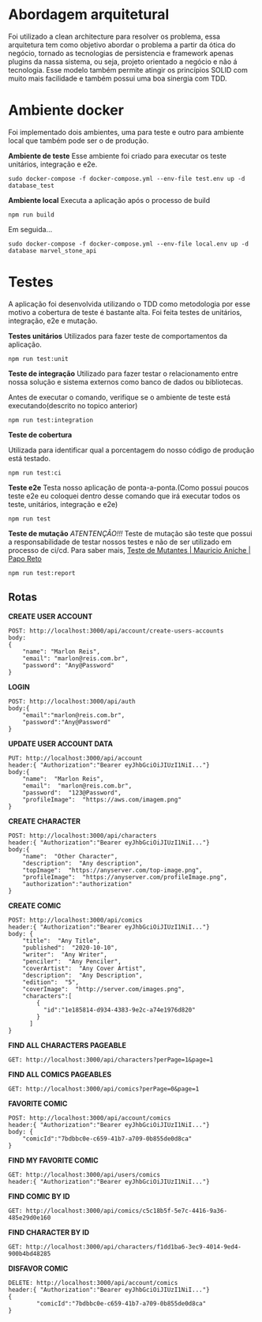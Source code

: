 # Abordagem arquitetural 
Foi utilizado a clean architecture para resolver os problema, essa arquitetura tem como objetivo abordar o problema a partir da ótica do negócio, tornado as tecnologias de persistencia e framework apenas plugins da nassa sistema, ou seja, projeto orientado a negócio e não á tecnologia.
Esse modelo também permite atingir os princípios SOLID com muito mais facilidade e também possui uma boa sinergia com TDD.


# Ambiente docker

Foi implementado dois ambientes, uma para teste e outro para ambiente local que também pode ser o de produção.

**Ambiente de teste**
Esse ambiente foi criado para executar os teste unitários, integração e e2e.

    sudo docker-compose -f docker-compose.yml --env-file test.env up -d database_test

**Ambiente local**
Executa a aplicação após o processo de build

    npm run build
Em seguida...

    sudo docker-compose -f docker-compose.yml --env-file local.env up -d database marvel_stone_api

# Testes

A aplicação foi desenvolvida utilizando o TDD como metodologia por esse motivo a cobertura de teste é bastante alta. Foi feita testes de unitários, integração, e2e e mutação.


**Testes unitários**
Utilizados para fazer teste de comportamentos da aplicação.

    npm run test:unit

**Teste de integração**
Utilizado para fazer testar o relacionamento entre nossa solução e sistema externos como banco de dados ou bibliotecas.

Antes de executar o comando, verifique se o ambiente de teste está executando(descrito no topico anterior)

    npm run test:integration

**Teste de cobertura**

Utilizada para identificar qual a porcentagem do nosso código de produção está testado.

    npm run test:ci

**Teste e2e**
Testa nosso aplicação de ponta-a-ponta.(Como possui poucos teste e2e eu coloquei dentro desse comando que irá executar todos os teste, unitários, integração e e2e)

    npm run test

**Teste de mutação**
*ATENTENÇÃO!!!*
Teste de mutação são teste que possui a responsabilidade de testar nossos testes e não de ser utilizado em processo de ci/cd.
Para saber mais, [Teste de Mutantes | Mauricio Aniche | Papo Reto](https://youtu.be/LfC4j7qq1Sg)

    npm run test:report


## Rotas

**CREATE USER ACCOUNT**

    POST: http://localhost:3000/api/account/create-users-accounts
    body:
    {
    	"name": "Marlon Reis",
    	"email": "marlon@reis.com.br",
    	"password": "Any@Password"
    }

**LOGIN**

    POST: http://localhost:3000/api/auth
    body:{
    	"email":"marlon@reis.com.br",
    	"password":"Any@Password"
    }

**UPDATE USER ACCOUNT DATA**

    PUT: http://localhost:3000/api/account
    header:{ "Authorization":"Bearer eyJhbGciOiJIUzI1NiI..."}
    body:{
    	"name":  "Marlon Reis",
    	"email":  "marlon@reis.com.br",
    	"password":  "123@Password",
    	"profileImage":  "https://aws.com/imagem.png"
    }

**CREATE CHARACTER**
 
    POST: http://localhost:3000/api/characters
    header:{ "Authorization":"Bearer eyJhbGciOiJIUzI1NiI..."}
    body:{
    	"name":  "Other Character",
    	"description":  "Any description",
    	"topImage":  "https://anyserver.com/top-image.png",
    	"profileImage":  "https://anyserver.com/profileImage.png",
    	"authorization":"authorization"
    }
    
**CREATE COMIC**

    POST: http://localhost:3000/api/comics
    header:{ "Authorization":"Bearer eyJhbGciOiJIUzI1NiI..."}
    body: {
	    "title":  "Any Title",
	    "published":  "2020-10-10",
	    "writer":  "Any Writer",
	    "penciler":  "Any Penciler",
	    "coverArtist":  "Any Cover Artist",
	    "description":  "Any Description",
	    "edition":  "5",
	    "coverImage":  "http://server.com/images.png",
		"characters":[
			{ 
			  "id":"1e185814-d934-4383-9e2c-a74e1976d820"
			}
		  ]   
    }
    
**FIND ALL CHARACTERS PAGEABLE**

    GET: http://localhost:3000/api/characters?perPage=1&page=1
    

**FIND ALL COMICS PAGEABLES**

    GET: http://localhost:3000/api/comics?perPage=0&page=1


**FAVORITE COMIC**

    POST: http://localhost:3000/api/account/comics
    header:{ "Authorization":"Bearer eyJhbGciOiJIUzI1NiI..."}
    body: {
		"comicId":"7bdbbc0e-c659-41b7-a709-0b855de0d8ca"
	}
    
**FIND MY FAVORITE COMIC**

    GET: http://localhost:3000/api/users/comics
    header:{ "Authorization":"Bearer eyJhbGciOiJIUzI1NiI..."}

**FIND COMIC BY ID**

    GET: http://localhost:3000/api/comics/c5c18b5f-5e7c-4416-9a36-485e29d0e160

**FIND CHARACTER BY ID**

    GET: http://localhost:3000/api/characters/f1dd1ba6-3ec9-4014-9ed4-900b4bd48285

**DISFAVOR COMIC**

    DELETE: http://localhost:3000/api/account/comics
    header:{ "Authorization":"Bearer eyJhbGciOiJIUzI1NiI..."}
    {
    		"comicId":"7bdbbc0e-c659-41b7-a709-0b855de0d8ca"
    }

